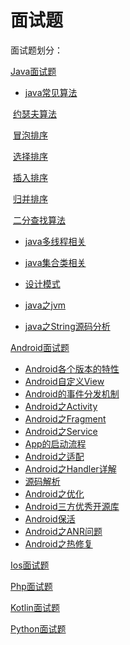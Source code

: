 # 面试题

面试题划分：

[Java面试题](./java)

-   [java常见算法](./java/java常见算法)

  ​         [约瑟夫算法](https://blog.csdn.net/github_34402358/article/details/79423570)

  ​         [冒泡排序](https://blog.csdn.net/github_34402358/article/details/89088045)

  ​         [选择排序](https://blog.csdn.net/github_34402358/article/details/89088045)

  ​         [插入排序](https://blog.csdn.net/github_34402358/article/details/89088045)

  ​          [归并排序](https://blog.csdn.net/github_34402358/article/details/89088045)

  ​          [二分查找算法](https://blog.csdn.net/github_34402358/article/details/89084869)

- [java多线程相关](./java/java多线程相关)

- [java集合类相关](./java/java集合类相关)

- [设计模式](./java/设计模式)

- [java之jvm](./java/java之jvm)

- [java之String源码分析](./java/java之String源码分析)

[Android面试题](./android)

-  [Android各个版本的特性](./android/Android各个版本的特性)
- [ Android自定义View](./android/Android自定义View)
- [Android的事件分发机制](./android/Android的事件分发机制)
- [Android之Activity](./android/Android之Activity)
- [Android之Fragment](./android/Android之Fragment)
- [Android之Service](./android/Android之Service)
- [App的启动流程](./android/App的启动流程)
- [Android之适配](./android/Android之适配)
- [Android之Handler详解](./android/Android之Handler详解)
- [源码解析](./android/源码解析)
- [Android之优化](./android/Android之优化)
- [Android三方优秀开源库](./android/Android三方优秀开源库)
- [Android保活](./android/Android保活)
- [Android之ANR问题](./android/Android之ANR问题)
- [Android之热修复](./android/Android之热修复)

[Ios面试题](./ios)

[Php面试题](./php)

[Kotlin面试题](./kotlin)

[Python面试题](./python)


